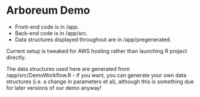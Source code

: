 # Arboreum Demo

- Front-end code is in /app.
- Back-end code is in /app/src.
- Data structures displayed throughout are in /app/pregenerated.

Current setup is tweaked for AWS hosting rather than launching R project directly.

The data structures used here are generated from /app/src/DemoWorkflow.R - if you want, you can generate your own data structures (i.e. a change in parameters et al), although this is something due for later versions of our demo anyway!
